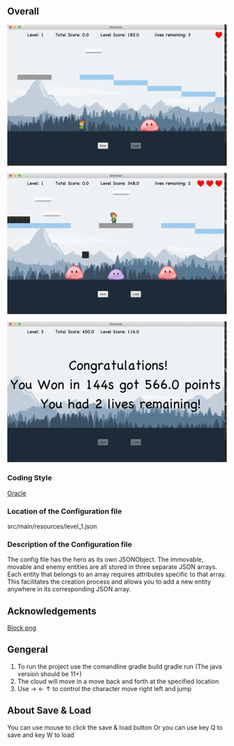 ## Overall
![image](https://github.com/Leekyliu/Superleekyo/blob/master/src/main/resources/%E6%88%AA%E5%B1%8F2019-11-15%E4%B8%8B%E5%8D%887.13.15.png)

![image](https://github.com/Leekyliu/Superleekyo/blob/master/src/main/resources/%E6%88%AA%E5%B1%8F2019-11-15%E4%B8%8B%E5%8D%887.13.48.png)

![image](https://github.com/Leekyliu/Superleekyo/blob/master/src/main/resources/%E6%88%AA%E5%B1%8F2019-11-15%E4%B8%8B%E5%8D%887.14.34.png)
### Coding Style
<a href="https://oracle.com/technetwork/java/codeconventions-150003.pdf">Oracle</a>

### Location of the Configuration file
src/main/resources/level_1.json

### Description of the Configuration file
The config file has the hero as its own JSONObject.
The immovable, movable and enemy entities are all stored in
three separate JSON arrays. Each entity that belongs to an
array requires attributes specific to that array. This facilitates
the creation process and allows you to add a new entity anywhere in
its corresponding JSON array.

## Acknowledgements
<a href="https://opengameart.org/content/top-down-2d-metal-box">Block png</a><br>

## Gengeral 
1. To run the project use the comandline 
    gradle build
    gradle run
    (The java version should be 11+)
2. The cloud will move in a move back and forth at the specified location    
3. Use → ← ↑ to control the character move right left and jump
## About Save & Load
You can use mouse to click the save & load button
Or you can use key Q to save and key W to load
